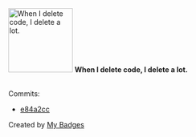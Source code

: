 <img src="https://github.com/my-badges/my-badges/blob/master/src/all-badges/mass-delete-commit/mass-delete-commit.png?raw=true" alt="When I delete code, I delete a lot." title="When I delete code, I delete a lot." width="128">
<strong>When I delete code, I delete a lot.</strong>
<br><br>

Commits:

- <a href="https://github.com/mmichie/fishjelly/commit/e84a2ccc4a9ee81f5e39887215f2bd83d98e532e">e84a2cc</a>


Created by <a href="https://github.com/my-badges/my-badges">My Badges</a>